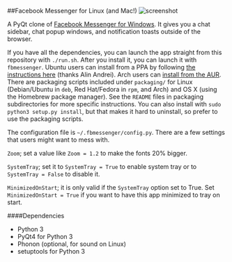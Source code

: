 ##Facebook Messenger for Linux (and Mac!)
![screenshot](https://github.com/oconnor663/fbmessenger/raw/master/resources/screenshot.png)

A PyQt clone of [Facebook Messenger for
Windows](https://www.facebook.com/about/messenger). It gives you a chat
sidebar, chat popup windows, and notification toasts outside of the browser.

If you have all the dependencies, you can launch the app straight from this
repository with `./run.sh`. After you install it, you can launch it with
`fbmessenger`. Ubuntu users can install from a PPA by following [the
instructions
here](http://www.webupd8.org/2013/04/fbmessenger-stand-alone-facebook.html)
(thanks Alin Andrei). Arch users can [install from the
AUR](https://aur.archlinux.org/packages/fbmessenger-git/).  There are packaging
scripts included under `packaging/` for Linux (Debian/Ubuntu in `deb`, Red
Hat/Fedora in `rpm`, and Arch) and OS X (using the Homebrew package manager).
See the `README` files in packaging subdirectories for more specific
instructions. You can also install with `sudo python3 setup.py install`, but
that makes it hard to uninstall, so prefer to use the packaging scripts.

The configuration file is `~/.fbmessenger/config.py`. There are a few settings
that users might want to mess with.

`Zoom`; set a value like `Zoom = 1.2` to make the fonts 20% bigger.

`SystemTray`; set it to `SystemTray = True` to enable system tray or to 
`SystemTray = False` to disable it.

`MinimizedOnStart`; it is only valid if the `SystemTray` option set to True.
Set `MinimizedOnStart = True` if you want to have this app minimized to tray
on start.

####Dependencies
* Python 3
* PyQt4 for Python 3
* Phonon (optional, for sound on Linux)
* setuptools for Python 3
